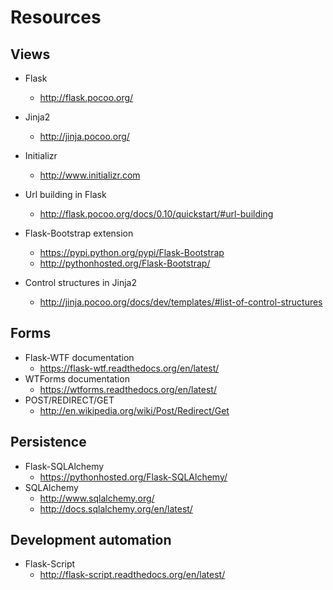 # Resources

## Views

* Flask
  * http://flask.pocoo.org/
* Jinja2
  * http://jinja.pocoo.org/
* Initializr
  * http://www.initializr.com

* Url building in Flask
  * http://flask.pocoo.org/docs/0.10/quickstart/#url-building
* Flask-Bootstrap extension
  * https://pypi.python.org/pypi/Flask-Bootstrap
  * http://pythonhosted.org/Flask-Bootstrap/

* Control structures in Jinja2
  * http://jinja.pocoo.org/docs/dev/templates/#list-of-control-structures

## Forms

* Flask-WTF documentation
  * https://flask-wtf.readthedocs.org/en/latest/
* WTForms documentation
  * https://wtforms.readthedocs.org/en/latest/
* POST/REDIRECT/GET
  * http://en.wikipedia.org/wiki/Post/Redirect/Get

## Persistence

* Flask-SQLAlchemy
  * https://pythonhosted.org/Flask-SQLAlchemy/
* SQLAlchemy
  * http://www.sqlalchemy.org/
  * http://docs.sqlalchemy.org/en/latest/

## Development automation

* Flask-Script
  * http://flask-script.readthedocs.org/en/latest/
